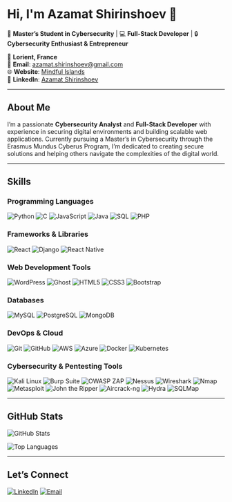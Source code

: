 # Hi, I'm Azamat Shirinshoev 👋

🚀 **Master’s Student in Cybersecurity** | 💻 **Full-Stack Developer** | 🔒 **Cybersecurity Enthusiast & Entrepreneur**

📍 **Lorient, France**  
📧 **Email**: azamat.shirinshoev@gmail.com  
🌐 **Website**: [Mindful Islands](https://azamat0174.github.io/mindful_islands/)  
🔗 **LinkedIn**: [Azamat Shirinshoev](https://www.linkedin.com/in/azamat-shirinshoev-3b955a1a0)

---

## About Me
I’m a passionate **Cybersecurity Analyst** and **Full-Stack Developer** with experience in securing digital environments and building scalable web applications. Currently pursuing a Master’s in Cybersecurity through the Erasmus Mundus Cyberus Program, I’m dedicated to creating secure solutions and helping others navigate the complexities of the digital world.

---

## Skills

### **Programming Languages**
![Python](https://img.shields.io/badge/-Python-3776AB?style=flat&logo=python&logoColor=white)
![C](https://img.shields.io/badge/-C-A8B9CC?style=flat&logo=c&logoColor=black)
![JavaScript](https://img.shields.io/badge/-JavaScript-F7DF1E?style=flat&logo=javascript&logoColor=black)
![Java](https://img.shields.io/badge/-Java-007396?style=flat&logo=java&logoColor=white)
![SQL](https://img.shields.io/badge/-SQL-003B57?style=flat&logo=sql&logoColor=white)
![PHP](https://img.shields.io/badge/-PHP-777BB4?style=flat&logo=php&logoColor=white)

### **Frameworks & Libraries**
![React](https://img.shields.io/badge/-React-61DAFB?style=flat&logo=react&logoColor=black)
![Django](https://img.shields.io/badge/-Django-092E20?style=flat&logo=django&logoColor=white)
![React Native](https://img.shields.io/badge/-React%20Native-61DAFB?style=flat&logo=react&logoColor=black)

### **Web Development Tools**
![WordPress](https://img.shields.io/badge/-WordPress-21759B?style=flat&logo=wordpress&logoColor=white)
![Ghost](https://img.shields.io/badge/-Ghost-15171A?style=flat&logo=ghost&logoColor=white)
![HTML5](https://img.shields.io/badge/-HTML5-E34F26?style=flat&logo=html5&logoColor=white)
![CSS3](https://img.shields.io/badge/-CSS3-1572B6?style=flat&logo=css3&logoColor=white)
![Bootstrap](https://img.shields.io/badge/-Bootstrap-7952B3?style=flat&logo=bootstrap&logoColor=white)

### **Databases**
![MySQL](https://img.shields.io/badge/-MySQL-4479A1?style=flat&logo=mysql&logoColor=white)
![PostgreSQL](https://img.shields.io/badge/-PostgreSQL-336791?style=flat&logo=postgresql&logoColor=white)
![MongoDB](https://img.shields.io/badge/-MongoDB-47A248?style=flat&logo=mongodb&logoColor=white)

### **DevOps & Cloud**
![Git](https://img.shields.io/badge/-Git-F05032?style=flat&logo=git&logoColor=white)
![GitHub](https://img.shields.io/badge/-GitHub-181717?style=flat&logo=github&logoColor=white)
![AWS](https://img.shields.io/badge/-AWS-232F3E?style=flat&logo=amazon-aws&logoColor=white)
![Azure](https://img.shields.io/badge/-Azure-0089D6?style=flat&logo=microsoft-azure&logoColor=white)
![Docker](https://img.shields.io/badge/-Docker-2496ED?style=flat&logo=docker&logoColor=white)
![Kubernetes](https://img.shields.io/badge/-Kubernetes-326CE5?style=flat&logo=kubernetes&logoColor=white)

### **Cybersecurity & Pentesting Tools**
![Kali Linux](https://img.shields.io/badge/-Kali%20Linux-557C94?style=flat&logo=kalilinux&logoColor=white)
![Burp Suite](https://img.shields.io/badge/-Burp%20Suite-FF7139?style=flat&logo=burp-suite&logoColor=white)
![OWASP ZAP](https://img.shields.io/badge/-OWASP%20ZAP-000000?style=flat&logo=owasp&logoColor=white)
![Nessus](https://img.shields.io/badge/-Nessus-00A98F?style=flat&logo=tenable&logoColor=white)
![Wireshark](https://img.shields.io/badge/-Wireshark-1679A7?style=flat&logo=wireshark&logoColor=white)
![Nmap](https://img.shields.io/badge/-Nmap-FFFFFF?style=flat&logo=nmap&logoColor=black)
![Metasploit](https://img.shields.io/badge/-Metasploit-FF0000?style=flat&logo=metasploit&logoColor=white)
![John the Ripper](https://img.shields.io/badge/-John%20the%20Ripper-000000?style=flat&logo=john-the-ripper&logoColor=white)
![Aircrack-ng](https://img.shields.io/badge/-Aircrack--ng-000000?style=flat&logo=aircrack-ng&logoColor=white)
![Hydra](https://img.shields.io/badge/-Hydra-000000?style=flat&logo=hydra&logoColor=white)
![SQLMap](https://img.shields.io/badge/-SQLMap-000000?style=flat&logo=sqlmap&logoColor=white)

---

## GitHub Stats
![GitHub Stats](https://github-readme-stats.vercel.app/api?username=azamat0174&show_icons=true&theme=radical)

![Top Languages](https://github-readme-stats.vercel.app/api/top-langs/?username=azamat0174&layout=compact&theme=radical)

---

## Let’s Connect
[![LinkedIn](https://img.shields.io/badge/-LinkedIn-0077B5?style=flat&logo=linkedin&logoColor=white)](https://www.linkedin.com/in/azamat-shirinshoev-3b955a1a0)
[![Email](https://img.shields.io/badge/-Email-D14836?style=flat&logo=gmail&logoColor=white)](mailto:azamat.shirinshoev@gmail.com)
